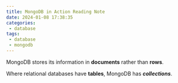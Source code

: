```yaml
---
title: MongoDB in Action Reading Note
date: 2024-01-08 17:38:35
categories:
 - database
tags:
 - database
 - mongodb
---
```


MongoDB stores its information in **documents** rather than **rows**. 

Where relational databases have **tables**, MongoDB has ***collections***. 